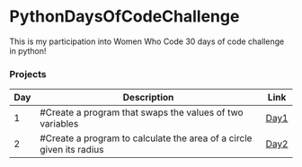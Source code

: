 # PythonDaysOfCodeChallenge

This is my participation into Women Who Code 30 days of code challenge in python!

### Projects

| Day | Description                                                          | Link                                                                                          |
| --- | -------------------------------------------------------------------- | --------------------------------------------------------------------------------------------- |
| 1   | #Create a program that swaps the values of two variables             | <a href="https://github.com/staceyjf/WWW_python_challenge/blob/main/challenge1.py">Day1</a> |
| 2   | #Create a program to calculate the area of a circle given its radius | <a href="">Day2</a> |